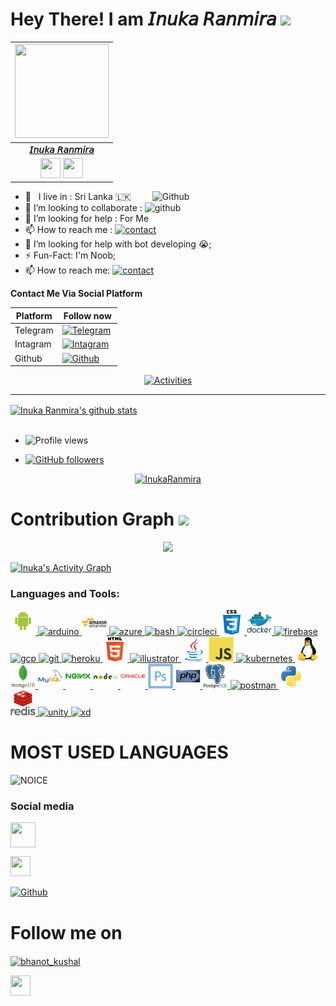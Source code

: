 # Hey There! I am 𝘐𝘯𝘶𝘬𝘢 𝘙𝘢𝘯𝘮𝘪𝘳𝘢 <img src="https://raw.githubusercontent.com/MartinHeinz/MartinHeinz/master/wave.gif" width="50px">
<!-- Your badges
You can use the website to generate badges: https://shields.io/
-->
| <a href="https://t.me/InukaRanmira"><img src="https://telegra.ph/file/649e4231effb26e3c00f0.jpg" width="150px" height="150px" /></a> |
|:---------------------------------------------------------------------------------------------------------------------------------------: |
|       **[𝘐𝘯𝘶𝘬𝘢 𝘙𝘢𝘯𝘮𝘪𝘳𝘢](https://t.me/InukaRanmira)**                                                                                |
| <a href="https://t.me/InukaRanmira_bot"><img src="https://cdn4.iconfinder.com/data/icons/logos-and-brands/512/335_Telegram_logo-256.png" width="32px" height="32px"></a> <a href="https://www.instagram.com/InukaRanmira"><img src="https://cdn2.iconfinder.com/data/icons/social-icons-33/128/Instagram-256.png" width="32px" height="32px"></a>
<img width="55%" align="right" alt="Github" src="https://raw.githubusercontent.com/onimur/.github/master/.resources/git-header.svg" />
<!-- Your badges
You can use the website to generate badges: https://shields.io/
-->

-  🚶‍ &nbsp; I live in : Sri Lanka 🇱🇰  <br>
-  👯 I’m looking to collaborate : ![github](https://img.shields.io/badge/On-Github-black)  <br>
-  🤔 I’m looking for help : For  Me  <br>
-  📫 How to reach me : [![contact](https://img.shields.io/badge/Contact%20me-On%20Telegram-blue)](https://t.me/InukaRanmira)
-  🤔 I’m looking for help with bot developing 😭;
-  ⚡️ Fun-Fact: I'm Noob;
-  📫 How to reach me: [![contact](https://img.shields.io/badge/Contact%20me-On%20Telegram-blue)](https://t.me/InukaRanmira)

<b>Contact Me Via Social Platform</b>
  
| **Platform** |  **Follow now**   |
|------------|---------------------|
|  Telegram    | [![Telegram](https://img.shields.io/badge/InukaRanmira%20-About-003245?style=flat&labelColor=224242&logoColor=white&for-the-badge&logo=telegram)](https://t.me/InukaRanmira)&nbsp;|
|  Intagram | [![Intagram](https://img.shields.io/badge/Follow%20me%20on%20Instagram-4d267a?style=style=flat&labelColor=224242&logoColor=white&for-the-badge&logo=instagram)](https://www.instagram.com/InukaRanmira/)&nbsp; |
| Github | [![Github](https://img.shields.io/badge/Github-000000?style=style=flat&labelColor=224242&logoColor=white&for-the-badge&logo=github)](https://github.com/InukaRanmira) |

<div align="center">
<a href="https://github.com/InukaRanmira"><img src="https://metrics.lecoq.io/InukaRanmira?template=classic&repositories.forks=true&languages=1&languages.colors=github&languages.threshold=0%25&config.timezone=Asia%2FSemarang" alt="Activities"></a>
</div>

**** 
 <a href="https://github.com/InukaRanmira/handle-path-oz">
    <img align="center" alt="Inuka Ranmira's github stats" src="https://github-readme-stats.vercel.app/api?username=InukaRanmira&show_icons=true&theme=midnight-purple" />
  </a>

<br>
<br>

- ![Profile views](https://gpvc.arturio.dev/InukaRanmira)

- [![GitHub followers](https://img.shields.io/github/followers/InukaRanmira.svg?style=social&label=Follow&maxAge=2592000)](https://github.com/InukaRanmira?tab=followers)
  



<p align="center"> <a href="https://github.com/InukaRanmira"><img src="https://github-profile-trophy.vercel.app/?username=InukaRanmira&no-bg=true" alt="InukaRanmira" /></a> </p>



# Contribution Graph <img src="https://octodex.github.com/images/daftpunktocat-thomas.gif" width=100px>

<p align="center">
  <a href="https://github.com/InukaRanmira">
    <img src="https://github-readme-streak-stats.herokuapp.com/?user=InukaRanmira#version3"/>
  </a>
</p>
<a href="h

  <a href="https://github.com/InukaRanmira"><img alt="Inuka's Activity Graph" src="https://activity-graph.herokuapp.com/graph?username=InukaRanmira&bg_color=1F222E&color=F8D866&line=F85D7F&point=FFFFFF&hide_border=true" /></a>






<h3 align="left">Languages and Tools:</h3>
<p align="left"> <a href="https://developer.android.com" target="_blank"> <img src="https://raw.githubusercontent.com/devicons/devicon/master/icons/android/android-original-wordmark.svg" alt="android" width="40" height="40"/> </a> <a href="https://www.arduino.cc/" target="_blank"> <img src="https://cdn.worldvectorlogo.com/logos/arduino-1.svg" alt="arduino" width="40" height="40"/> </a> <a href="https://aws.amazon.com" target="_blank"> <img src="https://raw.githubusercontent.com/devicons/devicon/master/icons/amazonwebservices/amazonwebservices-original-wordmark.svg" alt="aws" width="40" height="40"/> </a> <a href="https://azure.microsoft.com/en-in/" target="_blank"> <img src="https://www.vectorlogo.zone/logos/microsoft_azure/microsoft_azure-icon.svg" alt="azure" width="40" height="40"/> </a> <a href="https://www.gnu.org/software/bash/" target="_blank"> <img src="https://www.vectorlogo.zone/logos/gnu_bash/gnu_bash-icon.svg" alt="bash" width="40" height="40"/> </a> <a href="https://circleci.com" target="_blank"> <img src="https://www.vectorlogo.zone/logos/circleci/circleci-icon.svg" alt="circleci" width="40" height="40"/> </a> <a href="https://www.w3schools.com/css/" target="_blank"> <img src="https://raw.githubusercontent.com/devicons/devicon/master/icons/css3/css3-original-wordmark.svg" alt="css3" width="40" height="40"/> </a> <a href="https://www.docker.com/" target="_blank"> <img src="https://raw.githubusercontent.com/devicons/devicon/master/icons/docker/docker-original-wordmark.svg" alt="docker" width="40" height="40"/> </a> <a href="https://firebase.google.com/" target="_blank"> <img src="https://www.vectorlogo.zone/logos/firebase/firebase-icon.svg" alt="firebase" width="40" height="40"/> </a> <a href="https://cloud.google.com" target="_blank"> <img src="https://www.vectorlogo.zone/logos/google_cloud/google_cloud-icon.svg" alt="gcp" width="40" height="40"/> </a> <a href="https://git-scm.com/" target="_blank"> <img src="https://www.vectorlogo.zone/logos/git-scm/git-scm-icon.svg" alt="git" width="40" height="40"/> </a> <a href="https://heroku.com" target="_blank"> <img src="https://www.vectorlogo.zone/logos/heroku/heroku-icon.svg" alt="heroku" width="40" height="40"/> </a> <a href="https://www.w3.org/html/" target="_blank"> <img src="https://raw.githubusercontent.com/devicons/devicon/master/icons/html5/html5-original-wordmark.svg" alt="html5" width="40" height="40"/> </a> <a href="https://www.adobe.com/in/products/illustrator.html" target="_blank"> <img src="https://www.vectorlogo.zone/logos/adobe_illustrator/adobe_illustrator-icon.svg" alt="illustrator" width="40" height="40"/> </a> <a href="https://www.java.com" target="_blank"> <img src="https://raw.githubusercontent.com/devicons/devicon/master/icons/java/java-original.svg" alt="java" width="40" height="40"/> </a> <a href="https://developer.mozilla.org/en-US/docs/Web/JavaScript" target="_blank"> <img src="https://raw.githubusercontent.com/devicons/devicon/master/icons/javascript/javascript-original.svg" alt="javascript" width="40" height="40"/> </a> <a href="https://kubernetes.io" target="_blank"> <img src="https://www.vectorlogo.zone/logos/kubernetes/kubernetes-icon.svg" alt="kubernetes" width="40" height="40"/> </a> <a href="https://www.linux.org/" target="_blank"> <img src="https://raw.githubusercontent.com/devicons/devicon/master/icons/linux/linux-original.svg" alt="linux" width="40" height="40"/> </a> <a href="https://www.mongodb.com/" target="_blank"> <img src="https://raw.githubusercontent.com/devicons/devicon/master/icons/mongodb/mongodb-original-wordmark.svg" alt="mongodb" width="40" height="40"/> </a> <a href="https://www.mysql.com/" target="_blank"> <img src="https://raw.githubusercontent.com/devicons/devicon/master/icons/mysql/mysql-original-wordmark.svg" alt="mysql" width="40" height="40"/> </a> <a href="https://www.nginx.com" target="_blank"> <img src="https://raw.githubusercontent.com/devicons/devicon/master/icons/nginx/nginx-original.svg" alt="nginx" width="40" height="40"/> </a> <a href="https://nodejs.org" target="_blank"> <img src="https://raw.githubusercontent.com/devicons/devicon/master/icons/nodejs/nodejs-original-wordmark.svg" alt="nodejs" width="40" height="40"/> </a> <a href="https://www.oracle.com/" target="_blank"> <img src="https://raw.githubusercontent.com/devicons/devicon/master/icons/oracle/oracle-original.svg" alt="oracle" width="40" height="40"/> </a> <a href="https://www.photoshop.com/en" target="_blank"> <img src="https://raw.githubusercontent.com/devicons/devicon/master/icons/photoshop/photoshop-line.svg" alt="photoshop" width="40" height="40"/> </a> <a href="https://www.php.net" target="_blank"> <img src="https://raw.githubusercontent.com/devicons/devicon/master/icons/php/php-original.svg" alt="php" width="40" height="40"/> </a> <a href="https://www.postgresql.org" target="_blank"> <img src="https://raw.githubusercontent.com/devicons/devicon/master/icons/postgresql/postgresql-original-wordmark.svg" alt="postgresql" width="40" height="40"/> </a> <a href="https://postman.com" target="_blank"> <img src="https://www.vectorlogo.zone/logos/getpostman/getpostman-icon.svg" alt="postman" width="40" height="40"/> </a> <a href="https://www.python.org" target="_blank"> <img src="https://raw.githubusercontent.com/devicons/devicon/master/icons/python/python-original.svg" alt="python" width="40" height="40"/> </a> <a href="https://redis.io" target="_blank"> <img src="https://raw.githubusercontent.com/devicons/devicon/master/icons/redis/redis-original-wordmark.svg" alt="redis" width="40" height="40"/> </a> <a href="https://unity.com/" target="_blank"> <img src="https://www.vectorlogo.zone/logos/unity3d/unity3d-icon.svg" alt="unity" width="40" height="40"/> </a> <a href="https://www.adobe.com/products/xd.html" target="_blank"> <img src="https://cdn.worldvectorlogo.com/logos/adobe-xd.svg" alt="xd" width="40" height="40"/> </a> </p>


# MOST USED LANGUAGES
![NOICE](https://github-readme-stats.vercel.app/api/top-langs/?username=InukaRanmira&theme=dark&show_icons=true)
                        
### Social media
                                                              
<a href="https://t.me/InukaRanmira" target="blank"><img align="center" src="https://cdn4.iconfinder.com/data/icons/logos-and-brands/512/335_Telegram_logo-256.png"  height="40" width="40" /></a> &nbsp;&nbsp;
</p>
 <a href="https://www.instagram.com/InukaRanmira"><img src="https://cdn2.iconfinder.com/data/icons/social-icons-33/128/Instagram-256.png" width="32px" height="32px"></a> 
<br>
                                                            
[![Github](https://img.shields.io/badge/-Github-000?style=flat&logo=Github&logoColor=white)](https://github.com/InukaRanmira)                                                        
                                                            
# Follow me on
<p align="left">
<a href="https://t.me/InukaRanmira" target="blank"><img align="center" src="https://upload-icon.s3.us-east-2.amazonaws.com/uploads/icons/png/1766858341556105723-512.png" alt="bhanot_kushal" height="40" width="40" /></a> &nbsp;&nbsp;
</p>
<a href="https://www.instagram.com/InukaRanmira"><img src="https://cdn2.iconfinder.com/data/icons/social-icons-33/128/Instagram-256.png" width="32px" height="32px"></a>
